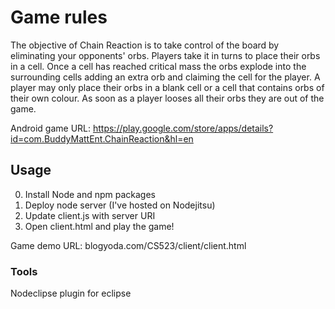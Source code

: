 # Game rules
The objective of Chain Reaction is to take control of the board by eliminating your opponents' orbs.
Players take it in turns to place their orbs in a cell. Once a cell has reached critical mass the orbs explode into the surrounding cells adding an extra orb and claiming the cell for the player. A player may only place their orbs in a blank cell or a cell that contains orbs of their own colour. As soon as a player looses all their orbs they are out of the game.


Android game URL: https://play.google.com/store/apps/details?id=com.BuddyMattEnt.ChainReaction&hl=en

## Usage
0. Install Node and npm packages
1. Deploy node server (I've hosted on Nodejitsu)
2. Update client.js with server URI
3. Open client.html and play the game!

Game demo URL: blogyoda.com/CS523/client/client.html

### Tools
Nodeclipse plugin for eclipse